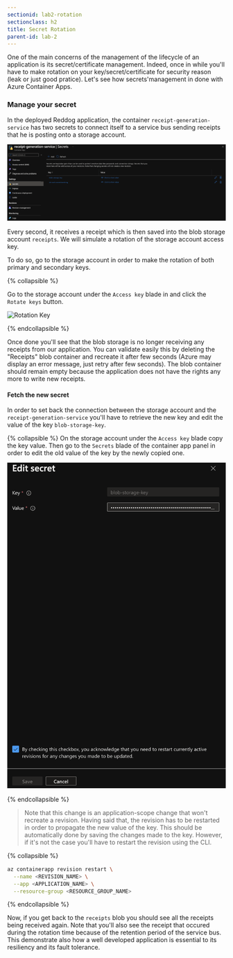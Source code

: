 ```yaml
---
sectionid: lab2-rotation
sectionclass: h2
title: Secret Rotation
parent-id: lab-2
---
```


One of the main concerns of the management of the lifecycle of an application is its secret/certificate management. Indeed, once in while you'll have to make rotation on your key/secret/certificate for security reason (leak or just good pratice). Let's see how secrets'management in done with Azure Container Apps.

### Manage your secret

In the deployed Reddog application, the container `receipt-generation-service` has two secrets to connect itself to a service bus sending receipts that he is posting onto a storage account.

 ![The receipt secret](/media/lab2/rotation/secretrotation.png)

Every second, it receives a receipt which is then saved into the blob storage account `receipts`. We will simulate a rotation of the storage account access key.

To do so, go to the storage account in order to make the rotation of both primary and secondary keys.

{% collapsible %}

Go to the storage account under the `Access key` blade in and click the `Rotate keys` button.

![Rotation Key](/media/lab2/roation/sarot.png)

{% endcollapsible %}

Once done you'll see that the blob storage is no longer receiving any receipts from our application. You can validate easily this by deleting the "Receipts" blob container and recreate it after few seconds (Azure may display an error message, just retry after few seconds). The blob container should remain empty because the application does not have the rights any more to write new receipts.

#### Fetch the new secret

In order to set back the connection between the storage account and the `receipt-generation-service` you'll have to retrieve the new key and edit the value of the key `blob-storage-key`.

{% collapsible %}
On the storage account under the `Access key` blade copy the key value.
Then go to the `Secrets` blade of the container app panel in order to edit the old value of the key by the newly copied one.

![Rotation Key](/media/lab2/rotation/sarot3.png)

{% endcollapsible %}

> Note that this change is an application-scope change that won't recreate a revision. Having said that, the revision has to be restarted in order to propagate the new value of the key. This should be automatically done by saving the changes made to the key. However, if it's not the case you'll have to restart the revision using the CLI.

{% collapsible %}

``` bash
az containerapp revision restart \
  --name <REVISION_NAME> \
  --app <APPLICATION_NAME> \
  --resource-group <RESOURCE_GROUP_NAME>
```

{% endcollapsible %}

Now, if you get back to the `receipts` blob you should see all the receipts being received again. Note that you'll also see the receipt that occured during the rotation time because of the retention period of the service bus. This demonstrate also how a well developed application is essential to its resiliency and its fault tolerance.
